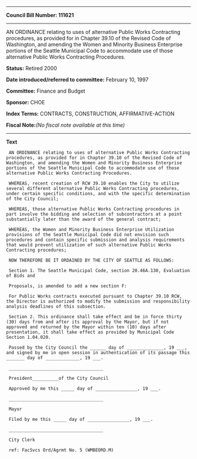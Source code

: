 

********

**Council Bill Number: 111621**
********

 AN ORDINANCE relating to uses of alternative Public Works Contracting procedures, as provided for in Chapter 39.10 of the Revised Code of Washington, and amending the Women and Minority Business Enterprise portions of the Seattle Municipal Code to accommodate use of those alternative Public Works Contracting Procedures.

**Status:** Retired 2000
   
   
**Date introduced/referred to committee:** February 10, 1997
   
**Committee:** Finance and Budget
   
**Sponsor:** CHOE
   
   
**Index Terms:** CONTRACTS, CONSTRUCTION, AFFIRMATIVE-ACTION

**Fiscal Note:**_(No fiscal note available at this time)_

********

**Text**
   
```
 AN ORDINANCE relating to uses of alternative Public Works Contracting procedures, as provided for in Chapter 39.10 of the Revised Code of Washington, and amending the Women and Minority Business Enterprise portions of the Seattle Municipal Code to accommodate use of those alternative Public Works Contracting Procedures.

 WHEREAS, recent creation of RCW 39.10 enables the City to utilize several different alternative Public Works Contracting procedures, under certain specific conditions, and with the specific determination of the City Council;

 WHEREAS, those alternative Public Works Contracting procedures in part involve the bidding and selection of subcontractors at a point substantially later than the award of the general contract;

 WHEREAS, the Women and Minority Business Enterprise Utilization provisions of the Seattle Municipal Code did not envision such procedures and contain specific submission and analysis requirements that would prevent utilization of such alternative Public Works Contracting procedures;

 NOW THEREFORE BE IT ORDAINED BY THE CITY OF SEATTLE AS FOLLOWS:

 Section 1. The Seattle Municipal Code, section 20.46A.130, Evaluation of Bids and

 Proposals, is amended to add a new section F:

 For Public Works contracts executed pursuant to Chapter 39.10 RCW, the Director is authorized to modify the submission and responsibility analysis deadlines of this subsection.

 Section 2. This ordinance shall take effect and be in force thirty (30) days from and after its approval by the Mayor, but if not approved and returned by the Mayor within ten (10) days after presentation, it shall take effect as provided by Municipal Code Section 1.04.020.

 Passed by the City Council the ______ day of ______________, 19 ___, and signed by me in open session in authentication of its passage this _______ day of _____________, 19 ___.

 ____________________________________

 President__________of the City Council

 Approved by me this _____ day of ________________, 19 ___.

 ____________________________________

 Mayor

 Filed by me this _____ day of ________________, 19 ___.

 ____________________________________

 City Clerk

 ref: FacSvcs Ord/Agrmt No. 5 (WMBEORD.M)

```
